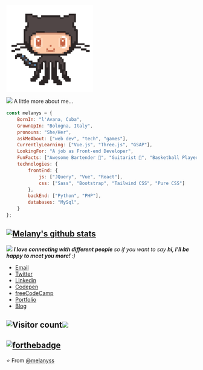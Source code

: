 <!-- <img src="https://github.com/melanyss/melanyss/blob/main/banner.png"></a> -->
<div>
    <img align='center' src="https://raw.githubusercontent.com/iCharlesZ/FigureBed/master/img/octocat.gif" width="230">
    
<img src="https://media.giphy.com/media/VgCDAzcKvsR6OM0uWg/giphy.gif" width="50"> A little more about me...  
    
```javascript
const melanys = {
    BornIn: "l'Avana, Cuba",
    GrownUpIn: "Bologna, Italy",
    pronouns: "She/Her",
    askMeAbout: ["web dev", "tech", "games"],
    CurrentlyLearning: ["Vue.js", "Three.js", "GSAP"],
    LookingFor: "A job as Front-end Developer",
    FunFacts: ["Awesome Bartender 🍹", "Guitarist 🎸", "Basketball Player 🏀"],
    technologies: {
        frontEnd: {
            js: ["JQuery", "Vue", "React"],
            css: ["Sass", "Bootstrap", "Tailwind CSS", "Pure CSS"]
        },
        backEnd: ["Python", "PHP"],
        databases: "MySql",
    }
};
```
    
## [![Melany's github stats](https://github-readme-stats.vercel.app/api?username=melanyss)](https://github.com/melanyss/github-readme-stats)

<img src="https://media.giphy.com/media/LnQjpWaON8nhr21vNW/giphy.gif" width="60"> <em><b>I love connecting with different people</b> so if you want to say <b>hi, I'll be happy to meet you more!</b> :)</em>
<ul list-style="none">
    <li><a href="mailto:melanyss@pm.me" target="_blank">Email
      <!--  <img src="https://img.icons8.com/fluent/48/000000/email.png" alt="Email" width="70px" height="70px"> -->
    </a></li>
    <li><a href="https://twitter.com/MelanysFT" target="_blank">Twitter
    <!--    <img src="https://img.icons8.com/cute-clipart/64/000000/twitter.png" alt="Twitter" width="70px" height="70px"> -->
    </a></li>
    <li><a href="https://www.linkedin.com/in/melanysft/" target="_blank">Linkedin
     <!--   <img src="https://img.icons8.com/cute-clipart/64/000000/linkedin.png" alt="Linkedin" width="70px" height="70px"> -->
    </a></li>
    <li><a href="https://codepen.io/melanys/" target="_blank">Codepen
     <!--   <img src="https://img.icons8.com/ios-filled/50/000000/codepen.png" alt="Codepen" width="70px" height="70px"> -->
    </a></li>
    <li><a href="https://www.freecodecamp.org/melanys" target="_blank">freeCodeCamp
      <!--  <img src="https://api.iconify.design/simple-icons:freecodecamp.svg" alt="freeCodeCamp" width="70px" height="70px"> -->
    </a></li>
    <li><a target="_blank" href="https://melanyss.github.io" alt="Portfolio">Portfolio</a></li>
    <li><a target="_blank" href="https://extasius.com" alt="Blog">Blog</a></li>
</ul>

## ![Visitor count](https://visitor-badge.laobi.icu/badge?page_id=melanyss.melanyss)<img src="https://media.giphy.com/media/dxn6fRlTIShoeBr69N/giphy.gif" width="30">

## [![forthebadge](https://forthebadge.com/images/badges/built-with-love.svg)](https://forthebadge.com)
    
⭐️ From [@melanyss](https://github.com/melanyss)


</div>
